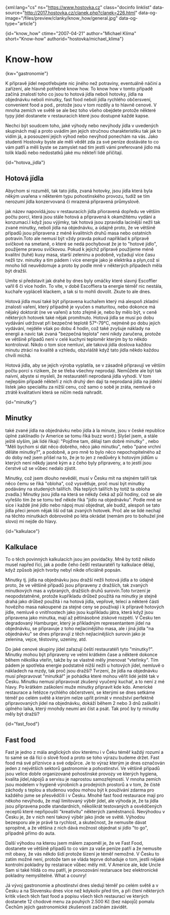 
{xml:lang="cs" ns="https://www.hostovka.cz" class="docinfo linklist" data-source="http://2017.hostovka.cz/clanek.php?clanek=226.html" data-og-image="/files/preview/clanky/know_how/general.jpg" data-og-type="article"}

{id="know\_how" ctime="2007-04-21" author="Michael Klíma" short="Know-how" authorid="hostovka/michael\_klima"}

# Know-how

<!-- generated attribute kw by user_udpatekw.sh on 2019-03-11, do not edit -->

{kw="gastronomie"}

K přípravě jídel nepotřebujete nic jiného než potraviny, eventuálně náčiní a zařízení, ale hlavně potřebné know how. To know how v tomto případě začíná znalostí toho co jsou to hotová jídla neboli hotovky, jídla na objednávku neboli minutky, fast food neboli jídla rychlého občersvení, convenient food a pod., protože jsou v tom rozdíly a to hlavně cenové. V mnoha zemích ve světě se ale bez toho všeho obejdete protože některé typy jídel dostanete v restauracích které jsou dostupné každé kapse.

Nechci být soudcem toho, jaké výhody nebo nevýhody jídla v uvedených skupinách mají a proto uvádím jen jejich stručnou charakteristiku tak jak to vidím já, a posouzení jejich výhod nebo nevýhod ponechám na vás. Jako studenti Hostovky byste ale měli vědět zda za své peníze dostáváte to co vám patří a měli byste se zamyslet nad tím jestli vámi preferované jídlo má tolik kladů nebo nedostatků jaké mu někteří lidé přičítají.

{id="hotova_jidla"}

## Hotová jídla

Abychom si rozuměli, tak tato jídla, zvaná hotovky, jsou jídla která byla někým uvařena v některém typu pohostinského provozu, tudíž se tím nerozumí jídla konzervovaná či mrazená připravená průmyslově.

jak název napovídá,jsou v restauracích jídla přioravená dopředu ve větším počtu porcí, která jsou stále hotová a připravená k okamžitému vydání a konzumaci.I když jsou výjimky, tak hotová jsou zpravidla lacinější nežli tak zvané minutky, neboli jídla na objednávku, a údajně proto, že ve většině případů jsou připravena z méně kvalitních druhů masa nebo ostatních potravin.Toto ale nemusí být vždy pravda pokud například k přípravě svíčkové na smetaně, o které se nedá pochybovat že je to "hotové jídlo", použijeme pravou svíčkovou. Pokud k jejichž přípravě použijeme méně kvalitní (tuhé) kusy masa, starší zeleninu a podobně, vyžadují více času nežli tzv. minutky a tím pádem i více energie jako je elektrika a plyn,což si mnoho lidí neuvědomuje a proto by podle mně v některých případech měla být dražší.

Umíte si představit jak drahé by dnes byly omáčky které slavný Escoffier vařil 6 či více hodin. To víte, v době Escoffiera ta energie téměř nic nestála, kuchaře vypláceli klackem, a tak si to mohli dovolit. Zkute to ale dnes.

Hotová jídla musí také být připravena kuchařem který má alespoň zkladní znalosti vaření, který případně je vyučen s maturitou, nebo dokonce má nějaký doktorát (ne ve vaření) a toto zřejmě je, nebo by mělo být, v ceně některých hotovek také nějak promítnuto. Hotová jídla se musí po dobu vydávání udržovat při bezpečné teplotě 57°-79°C, nejméně po dobu jejich vydávání, nejdéle však po dobu 4 hodin, což také zvyšuje náklady na energii a navíc tak zvaná "bezpečná teplota" není nikdy zaručena, protože ve většině případů není v celé kuchyni teploměr kterým by to někdo kontroloval. Nikdo o tom sice nemluví, ale taková jídla doslova každou minutu ztrácí na kvalitě a vzhledu, obzvláště když tato jídla někdo každou chvíli míchá.

Hotová jídla, aby se jejich výroba vyplatila, se v zásadně připravují ve větším počtu porcí s rizikem, že se třeba všechny neprodají. Nemůžete ale být tak naivní, abyste si mysleli, že restauratéři neprodaná jídla vyhodí. V tom nejlepším případě někteří z nich druhý den dají ta neprodaná jídla na jídelní lístek jako specialitu za nižší cenu, což samo o sobě je zráta, nemluvě o ztrátě kvalitativní která se ničím nedá nahradit.

{id="minutky"}

## Minutky

také zvané jídla na objednávku nebo jídla à la minute, jsou v české republice úplné zaklínadlo (v Americe se tomu říká buzz word.) Slyšel jsem, a stále ještě slyším, jak lidé říkají: "Pojďme tam, dělají tam dobré minutky" , nebo "Měli bychom si dát něco dobrého, něco jako minutku", nebo "pane vrchní děláte minutky?", a podobně, a pro mně to bylo něco nepochopitelného až do doby než jsem přišel na to, že je to jen z nedůvěry k hotovým jídlům u kterých není někdy jasné kým a z čeho byly připraveny, a to jestli jsou čerstvé už se vůbec nedalo zjistit.

Minutky, což jsem dlouho nevěděl, musí v Česku mít na stejném talíři tak něco čemu se říká "obloha", což vysvětluje, proč musí být minutky podávány na studených talířích. (Na teplých talířích by totiž ta obloha zvadla.) Minutky jsou jídla na která se někdy čeká až půl hodiny, což se ale vyřešilo tím že se tomu teď někde říká "jídlo na objednávku". Podle mně se sice i každé jiné jídlo nebo nápoj musí objednat, ale budiž, alespoň se tato jídla přeci jenom nějak liší od tak zvaných hotovek. Proč ale se lidé nechají na těchto minutkách dobrovolně po léta okrádat (nemám pro to bohužel jiné slovo) mi nejde do hlavy.

{id="kalkulace"}

## Kalkulace

To o těch povinných kalkulacích jsou jen povídačky. Mně by totiž někdo musel napřed říci, jak a podle čeho čeští restauratéři ty kalkulace dělají, když způsob jejich tvorby nebyl nikde oficiálně popsán.

Minutky tj. jídla na objednávku jsou dražší nežli hotová jídla a to údajně proto, že ve většině případů jsou připraveny z dražších, tak zvaných minutkových mas a vybraných, dražších druhů surovin.Toto tvrzení je neopodstatněné, protože kupříkladu drůbež použitá na minutky je stejně drahá jako drůbež použitá i na hotová jídla, vepřové, telecí a některé části hovězího masa nakoupené za stejné ceny se používají i k přípravě hotových jídle, nemluvě o vnitřnostech jako jsou kupříkladu játra, která když jsou připravena jako minutka, mají až pětinásobné ziskové rozpětí. V Česku ten degradovaný Hamburger, který je příkladným representantem jídel na objednávku, se připravuje z toho nejlacinějšího masa, ale i jiná jídla "na objednávku" se dnes připravují z těch nejlacinějších surovin jako je zelenina, vejce, těstoviny, uzeniny, atd.

Do jaké cenové skupiny jídel zařazují čeští restauratéři tyto "minutky?". Minutky mohou být připraveny ve velmi krátkém čase a některé dokonce během několika vteřin, takže by se vlastně měly jmenovat "vteřinky". Tím pádem je spotřeba energie podstatně nižší nežli u hotových jídel, nemluvě o nákladech na mzdy, tak proč jsou dražší? Tvrzení, že jídla na objednávku musí přepravovat "minutkář" je pohádka které mohou věřit lidé ještě tak v Česku. Minutku nemusí připravovat zkušený vyučený kuchař, a to není z mé hlavy. Po krátkém zaškolení muže minutky připravit kde kdo. Americké restaurace a řetězce rychlého občerstvení, se kterými se dnes setkáme téměř po celém světě a kterým nelze upřít primát v množství perfektně připravovaných jídel na objednávku, dokáží během 2 nebo 3 dnů zaškolit i úplného laika, který mnohdy neumí ani číst a psát. Tak proč by ty minutky měly být dražší?

{id="fast_food"}

## Fast food

Fast je jedno z mála anglických slov kterému i v Čeku téměř každý rozumí a to samé se dá říci o slově food a proto se toho výrazu budeme držet. Fast food má své příznivce a své odpůrce. Je to výraz kterým je dnes označován jeden z největších sektorů gastronomie a pohostinství. Ve většině případů jsou velice dobře organizované pohostinské provozy ve kterých hygiena, kvalita jídel,nápojů a servisu je naprostou samozřejmostí. V mnoha zemích jsou modelem v hygieně výrobních a prodejních prostorů a v tom, že čisté záchody s teplou a studenou vodou mohou být k používání zdarma pro každého jsme se přesvědčili i v Česku. Mnohé fast food restaurace mají pro někoho nevýhodu, že mají limitovaný výběr jídel, ale výhoda je, že ta jídla jsou připravena podle standardních, několikrát testovaných a osvědčených receptů které nepřipouští "kreativitu" některých zaměstnanců. Nevýhodou v Česku je, že v nich není takový výběr jako jinde ve světě. Výhodou bezesporu ale je právě ta rychlost, a skutečnost, že nemusíte dávat spropitné, a že většina z nich dává možnost objednat si jídlo "to go", případně přímo do auta.

Další výhodou na kterou jsem málem zapoměl je, že ve Fast Food, dostanete ve většině případů to co vám za vaše peníze patří a že nemusíte mít obavy, že vás někdo šidí protože šizení je téměř nemožné. V Česku to zatím možné není, protože tam se vláda teprve dohaduje o tom, jestli nějaké kontrolní pokladny by restairace vůbec měly mít. V Americe ale, kde Uncle Sam si také hlídá co mu patří, je provozování restaruace bez elektronické pokladny nemyslitelné. What a counry!

Já vývoj gastronomie a phostinství dnes sleduji téměř po celém světě a v Česku a na Slovensku dnes více než kdykoliv před tím, a při čtení některých kritik všech těch fast food a popisu všech těch restaurací ve kterých dostanete 12 chodové menu za pouhých 2.500 Kč (bez nápojů) pomalu Čechům jejich gastronomické zkušenosti začínám závidět.

